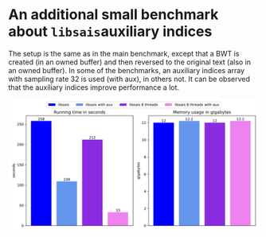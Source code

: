 # An additional small benchmark about `libsais`auxiliary indices

The setup is the same as in the main benchmark, except that a BWT is created (in an owned buffer) and then reversed to the original text (also in an owned buffer).
In some of the benchmarks, an auxiliary indices array with sampling rate 32 is used (with aux), in others not. It can be observed that the auxiliary
indices improve performance a lot.

<img src="./plot/plot_libsais_bwt.svg" />
